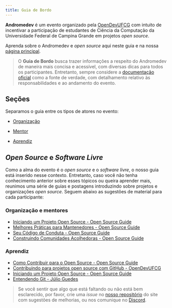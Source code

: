 ```yaml
---
title: Guia de Bordo
---
```


**Andromedev** é um evento organizado pela [OpenDevUFCG](https://opendevufcg.org/) com intuito de incentivar a participação de estudantes de Ciência da Computação da Universidade Federal de Campina Grande em projetos _open source_.

Aprenda sobre o Andromedev e _open source_ aqui neste guia e na nossa [página principal](..).

> O **Guia de Bordo** busca trazer informações a respeito do Andromedev de maneira mais concisa e acessível, com diversas dicas para todos os participantes. Entretanto, sempre considere a [documentação oficial](https://drive.google.com/file/d/1ggJiprXrr0iE8tRNwhMpXTKA0rHfVAkQ/view) como a fonte de verdade, com detalhamento relativo às responsabilidades e ao andamento do evento.

## Seções

Separamos o guia entre os tipos de atores no evento:

- [Organização](organizacao/)

- [Mentor](mentor/)

- [Aprendiz](aprendiz/)

## _Open Source_ e _Software Livre_

Como a alma do evento é o _open source_ e o _software livre_, o nosso guia está inserido nesse contexto. Entretanto, caso você não tenha conhecimento anterior sobre esses tópicos ou queira aprender mais, reunimos uma série de guias e postagens introduzindo sobre projetos e organizações _open source_. Seguem abaixo as sugestões de material para cada participante:

### Organização e mentores

- [Iniciando um Projeto Open Source - Open Source Guide
  ](https://opensource.guide/pt/starting-a-project/)
- [Melhores Práticas para Mantenedores - Open Source Guide
  ](https://opensource.guide/pt/best-practices/)
- [Seu Código de Conduta - Open Source Guide
  ](https://opensource.guide/pt/code-of-conduct/)
- [Construindo Comunidades Acolhedoras - Open Source Guide
  ](https://opensource.guide/pt/building-community/)

### Aprendiz

- [Como Contribuir para o Open Source - Open Source Guide
  ](https://opensource.guide/pt/how-to-contribute/)
- [Contribuindo para projetos open source com GitHub - OpenDevUFCG](https://dev.to/opendevufcg/contribuindo-para-projetos-open-source-com-github-3i76)
- [Iniciando um Projeto Open Source - Open Source Guide](https://opensource.guide/pt/starting-a-project/)
- [Entendendo Git - Júlio Guedes](https://medium.com/@Juliobguedes/entendendo-git-883464f379de)

> Se você sentir que algo que está faltando ou não está bem esclarecido, por favor, crie uma _issue_ no [nosso repositório](https://github.com/OpenDevUFCG/andromedev) do site com sugestões de melhorias, ou nos comunique no [Discord](https://chat.opendevufcg.org).
